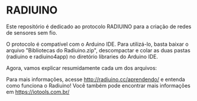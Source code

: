 # RADIUINO
Este repositório é dedicado ao protocolo RADIUINO para a criação de redes de sensores sem fio.

O protocolo é compatível com o Arduino IDE. 
Para utilizá-lo, basta baixar o arquivo "Bibliotecas do Radiuino.zip", descompactar e colar as duas pastas (radiuino e radiuino4app) no diretório libraries do Arduino IDE.

Agora, vamos explicar resumidamente cada um dos arquivos:


Para mais informações, acesse http://radiuino.cc/aprendendo/ e entenda como funciona o Radiuino!
Você também pode encontrar mais informações em https://iotools.com.br/

